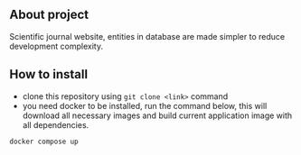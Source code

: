 ## About project

Scientific journal website, entities in database are made simpler to reduce development complexity.

## How to install

- clone this repository using `git clone <link>` command
- you need docker to be installed, run the command below, this will download all necessary images and build current application image with all dependencies.
```
docker compose up
```